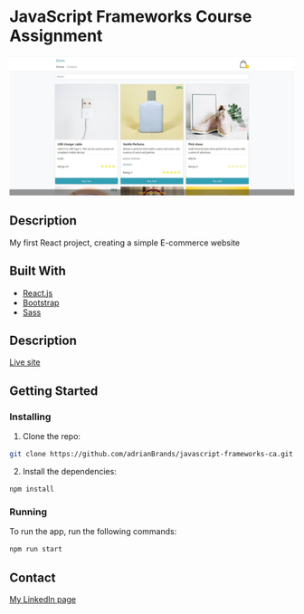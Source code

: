 # JavaScript Frameworks Course Assignment

![image](/src/images/ecom.jpg)


## Description

My first React project, creating a simple E-commerce website


## Built With

- [React.js](https://reactjs.org/)
- [Bootstrap](https://getbootstrap.com)
- [Sass](https://sass-lang.com/)

## Description

[Live site](https://splendid-figolla-7a87af.netlify.app/)

## Getting Started

### Installing

1. Clone the repo:

```bash
git clone https://github.com/adrianBrands/javascript-frameworks-ca.git
```

2. Install the dependencies:

```
npm install
```

### Running

To run the app, run the following commands:

```bash
npm run start
```

## Contact

[My LinkedIn page](https://www.linkedin.com/in/adrian-brandshaug-b15a95279)

